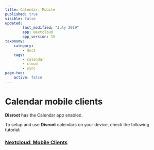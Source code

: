 ```yaml
---
title: Calendar: Mobile
published: true
visible: false
updated:
        last_modified: "July 2019"
        app: Nextcloud
        app_version: 15
taxonomy:
    category:
        - docs
    tags:
        - calendar
        - cloud
        - sync
page-toc:
    active: false
---
```


# Calendar mobile clients

**Disroot** has the Calendar app enabled.

To setup and use **Disroot** calendars on your device, check the following tutorial:

### [Nextcloud: Mobile Clients](/tutorials/cloud/clients/mobile)
